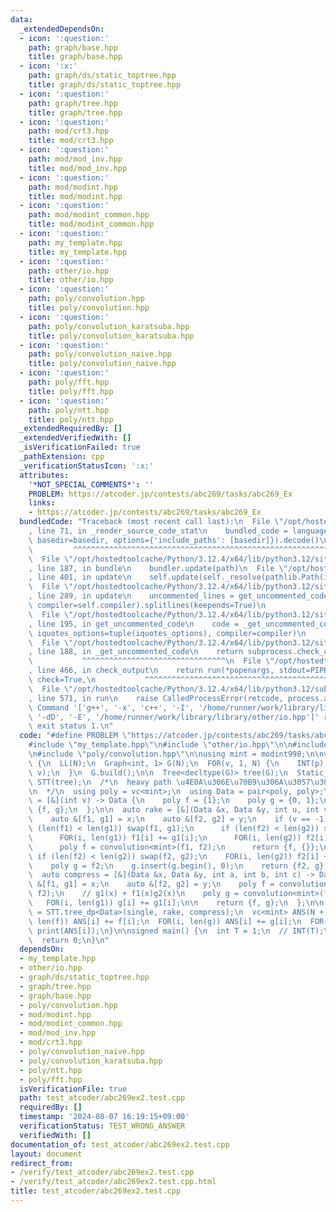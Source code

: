 ```yaml
---
data:
  _extendedDependsOn:
  - icon: ':question:'
    path: graph/base.hpp
    title: graph/base.hpp
  - icon: ':x:'
    path: graph/ds/static_toptree.hpp
    title: graph/ds/static_toptree.hpp
  - icon: ':question:'
    path: graph/tree.hpp
    title: graph/tree.hpp
  - icon: ':question:'
    path: mod/crt3.hpp
    title: mod/crt3.hpp
  - icon: ':question:'
    path: mod/mod_inv.hpp
    title: mod/mod_inv.hpp
  - icon: ':question:'
    path: mod/modint.hpp
    title: mod/modint.hpp
  - icon: ':question:'
    path: mod/modint_common.hpp
    title: mod/modint_common.hpp
  - icon: ':question:'
    path: my_template.hpp
    title: my_template.hpp
  - icon: ':question:'
    path: other/io.hpp
    title: other/io.hpp
  - icon: ':question:'
    path: poly/convolution.hpp
    title: poly/convolution.hpp
  - icon: ':question:'
    path: poly/convolution_karatsuba.hpp
    title: poly/convolution_karatsuba.hpp
  - icon: ':question:'
    path: poly/convolution_naive.hpp
    title: poly/convolution_naive.hpp
  - icon: ':question:'
    path: poly/fft.hpp
    title: poly/fft.hpp
  - icon: ':question:'
    path: poly/ntt.hpp
    title: poly/ntt.hpp
  _extendedRequiredBy: []
  _extendedVerifiedWith: []
  _isVerificationFailed: true
  _pathExtension: cpp
  _verificationStatusIcon: ':x:'
  attributes:
    '*NOT_SPECIAL_COMMENTS*': ''
    PROBLEM: https://atcoder.jp/contests/abc269/tasks/abc269_Ex
    links:
    - https://atcoder.jp/contests/abc269/tasks/abc269_Ex
  bundledCode: "Traceback (most recent call last):\n  File \"/opt/hostedtoolcache/Python/3.12.4/x64/lib/python3.12/site-packages/onlinejudge_verify/documentation/build.py\"\
    , line 71, in _render_source_code_stat\n    bundled_code = language.bundle(stat.path,\
    \ basedir=basedir, options={'include_paths': [basedir]}).decode()\n          \
    \         ^^^^^^^^^^^^^^^^^^^^^^^^^^^^^^^^^^^^^^^^^^^^^^^^^^^^^^^^^^^^^^^^^^^^^^^^^^^^^^^^^\n\
    \  File \"/opt/hostedtoolcache/Python/3.12.4/x64/lib/python3.12/site-packages/onlinejudge_verify/languages/cplusplus.py\"\
    , line 187, in bundle\n    bundler.update(path)\n  File \"/opt/hostedtoolcache/Python/3.12.4/x64/lib/python3.12/site-packages/onlinejudge_verify/languages/cplusplus_bundle.py\"\
    , line 401, in update\n    self.update(self._resolve(pathlib.Path(included), included_from=path))\n\
    \  File \"/opt/hostedtoolcache/Python/3.12.4/x64/lib/python3.12/site-packages/onlinejudge_verify/languages/cplusplus_bundle.py\"\
    , line 289, in update\n    uncommented_lines = get_uncommented_code(path, iquotes=self.iquotes,\
    \ compiler=self.compiler).splitlines(keepends=True)\n                        ^^^^^^^^^^^^^^^^^^^^^^^^^^^^^^^^^^^^^^^^^^^^^^^^^^^^^^^^^^^^^^^^^^^^^^^^\n\
    \  File \"/opt/hostedtoolcache/Python/3.12.4/x64/lib/python3.12/site-packages/onlinejudge_verify/languages/cplusplus_bundle.py\"\
    , line 195, in get_uncommented_code\n    code = _get_uncommented_code(path.resolve(),\
    \ iquotes_options=tuple(iquotes_options), compiler=compiler)\n           ^^^^^^^^^^^^^^^^^^^^^^^^^^^^^^^^^^^^^^^^^^^^^^^^^^^^^^^^^^^^^^^^^^^^^^^^^^^^^^^^^^^^^^^^^^^^^^^^\n\
    \  File \"/opt/hostedtoolcache/Python/3.12.4/x64/lib/python3.12/site-packages/onlinejudge_verify/languages/cplusplus_bundle.py\"\
    , line 188, in _get_uncommented_code\n    return subprocess.check_output(command)\n\
    \           ^^^^^^^^^^^^^^^^^^^^^^^^^^^^^^^^\n  File \"/opt/hostedtoolcache/Python/3.12.4/x64/lib/python3.12/subprocess.py\"\
    , line 466, in check_output\n    return run(*popenargs, stdout=PIPE, timeout=timeout,\
    \ check=True,\n           ^^^^^^^^^^^^^^^^^^^^^^^^^^^^^^^^^^^^^^^^^^^^^^^^^^^^^^^^^\n\
    \  File \"/opt/hostedtoolcache/Python/3.12.4/x64/lib/python3.12/subprocess.py\"\
    , line 571, in run\n    raise CalledProcessError(retcode, process.args,\nsubprocess.CalledProcessError:\
    \ Command '['g++', '-x', 'c++', '-I', '/home/runner/work/library/library', '-fpreprocessed',\
    \ '-dD', '-E', '/home/runner/work/library/library/other/io.hpp']' returned non-zero\
    \ exit status 1.\n"
  code: "#define PROBLEM \"https://atcoder.jp/contests/abc269/tasks/abc269_Ex\"\n\n\
    #include \"my_template.hpp\"\n#include \"other/io.hpp\"\n\n#include \"graph/ds/static_toptree.hpp\"\
    \n#include \"poly/convolution.hpp\"\n\nusing mint = modint998;\n\nvoid solve()\
    \ {\n  LL(N);\n  Graph<int, 1> G(N);\n  FOR(v, 1, N) {\n    INT(p);\n    G.add(--p,\
    \ v);\n  }\n  G.build();\n\n  Tree<decltype(G)> tree(G);\n  Static_TopTree<decltype(tree)>\
    \ STT(tree);\n  /*\n  heavy path \u4E0A\u306E\u70B9\u306A\u3057\u30FB\u3042\u308A\
    \n  */\n  using poly = vc<mint>;\n  using Data = pair<poly, poly>;\n\n  auto single\
    \ = [&](int v) -> Data {\n    poly f = {1};\n    poly g = {0, 1};\n    return\
    \ {f, g};\n  };\n\n  auto rake = [&](Data &x, Data &y, int u, int v) -> Data {\n\
    \    auto &[f1, g1] = x;\n    auto &[f2, g2] = y;\n    if (v == -1) {\n      if\
    \ (len(f1) < len(g1)) swap(f1, g1);\n      if (len(f2) < len(g2)) swap(f2, g2);\n\
    \      FOR(i, len(g1)) f1[i] += g1[i];\n      FOR(i, len(g2)) f2[i] += g2[i];\n\
    \      poly f = convolution<mint>(f1, f2);\n      return {f, {}};\n    }\n   \
    \ if (len(f2) < len(g2)) swap(f2, g2);\n    FOR(i, len(g2)) f2[i] += g2[i];\n\
    \    poly g = f2;\n    g.insert(g.begin(), 0);\n    return {f2, g};\n  };\n\n\
    \  auto compress = [&](Data &x, Data &y, int a, int b, int c) -> Data {\n    auto\
    \ &[f1, g1] = x;\n    auto &[f2, g2] = y;\n    poly f = convolution<mint>(f1,\
    \ f2);\n    // g1(x) + f1(x)g2(x)\n    poly g = convolution<mint>(f1, g2);\n \
    \   FOR(i, len(g1)) g[i] += g1[i];\n\n    return {f, g};\n  };\n\n  auto [f, g]\
    \ = STT.tree_dp<Data>(single, rake, compress);\n  vc<mint> ANS(N + 1);\n  FOR(i,\
    \ len(f)) ANS[i] += f[i];\n  FOR(i, len(g)) ANS[i] += g[i];\n  FOR(i, 1, N + 1)\
    \ print(ANS[i]);\n}\n\nsigned main() {\n  int T = 1;\n  // INT(T);\n  FOR(T) solve();\n\
    \  return 0;\n}\n"
  dependsOn:
  - my_template.hpp
  - other/io.hpp
  - graph/ds/static_toptree.hpp
  - graph/tree.hpp
  - graph/base.hpp
  - poly/convolution.hpp
  - mod/modint.hpp
  - mod/modint_common.hpp
  - mod/mod_inv.hpp
  - mod/crt3.hpp
  - poly/convolution_naive.hpp
  - poly/convolution_karatsuba.hpp
  - poly/ntt.hpp
  - poly/fft.hpp
  isVerificationFile: true
  path: test_atcoder/abc269ex2.test.cpp
  requiredBy: []
  timestamp: '2024-08-07 16:19:15+09:00'
  verificationStatus: TEST_WRONG_ANSWER
  verifiedWith: []
documentation_of: test_atcoder/abc269ex2.test.cpp
layout: document
redirect_from:
- /verify/test_atcoder/abc269ex2.test.cpp
- /verify/test_atcoder/abc269ex2.test.cpp.html
title: test_atcoder/abc269ex2.test.cpp
---
```

